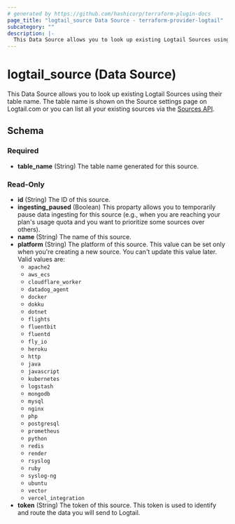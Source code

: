 ```yaml
---
# generated by https://github.com/hashicorp/terraform-plugin-docs
page_title: "logtail_source Data Source - terraform-provider-logtail"
subcategory: ""
description: |-
  This Data Source allows you to look up existing Logtail Sources using their table name. The table name is shown on the Source settings page on Logtail.com or you can list all your existing sources via the Sources API https://docs.logtail.com/api/sources-api#get-sources.
---
```


# logtail_source (Data Source)

This Data Source allows you to look up existing Logtail Sources using their table name. The table name is shown on the Source settings page on Logtail.com or you can list all your existing sources via the [Sources API](https://docs.logtail.com/api/sources-api#get-sources).



<!-- schema generated by tfplugindocs -->
## Schema

### Required

- **table_name** (String) The table name generated for this source.

### Read-Only

- **id** (String) The ID of this source.
- **ingesting_paused** (Boolean) This proparty allows you to temporarily pause data ingesting for this source (e.g., when you are reaching your plan's usage quota and you want to prioritize some sources over others).
- **name** (String) The name of this source.
- **platform** (String) The platform of this source. This value can be set only when you're creating a new source. You can't update this value later. Valid values are:
    - `apache2`
    - `aws_ecs`
    - `cloudflare_worker`
    - `datadog_agent`
    - `docker`
    - `dokku`
    - `dotnet`
    - `flights`
    - `fluentbit`
    - `fluentd`
    - `fly_io`
    - `heroku`
    - `http`
    - `java`
    - `javascript`
    - `kubernetes`
    - `logstash`
    - `mongodb`
    - `mysql`
    - `nginx`
    - `php`
    - `postgresql`
    - `prometheus`
    - `python`
    - `redis`
    - `render`
    - `rsyslog`
    - `ruby`
    - `syslog-ng`
    - `ubuntu`
    - `vector`
    - `vercel_integration`
- **token** (String) The token of this source. This token is used to identify and route the data you will send to Logtail.


